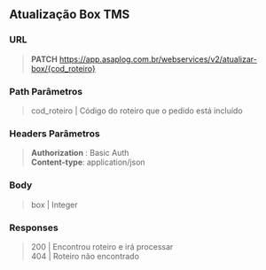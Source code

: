 ## Atualização Box TMS

### URL
> **PATCH** https://app.asaplog.com.br/webservices/v2/atualizar-box/{cod_roteiro}

### Path Parâmetros
> cod_roteiro | Código do roteiro que o pedido está incluído

### Headers Parâmetros 

> **Authorization** : Basic Auth \
> **Content-type**: application/json

### Body

> box | Integer

 ### Responses

 > 200 | Encontrou roteiro e irá processar \
 > 404 | Roteiro não encontrado
 

 
